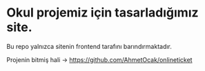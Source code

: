 # Okul projemiz için tasarladığımız site. 

Bu repo yalnızca sitenin frontend tarafını barındırmaktadır.

Projenin bitmiş hali -> https://github.com/AhmetOcak/onlineticket
